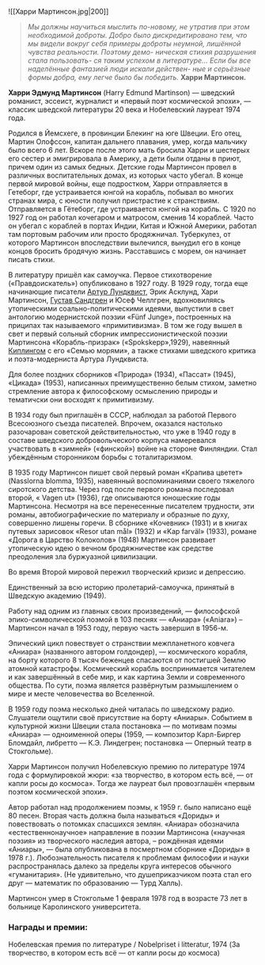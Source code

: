![[Харри Мартинсон.jpg|200]]

> _Мы должны научиться мыслить по-новому, не утратив при этом необходимой доброты. Добро было дискредитировано тем, что мы видели вокруг себя примеры доброты неумной, лишённой чувства реальности. Поэтому демо- ническая стихия разрушения стала пользовать- ся таким успехом в литературе… Если бы все наделённые фантазией люди искали действен- ные и серьёзные формы добра, ему легче было бы победить._ **Харри Мартинсон.**

**Харри Эдмунд Мартинсон** (Harry Edmund Martinson) — шведский романист, эссеист, журналист и «первый поэт космической эпохи», — классик шведской литературы 20 века и Нобелевский лауреат 1974 года.

Родился в Йемсхеге, в провинции Блекинг на юге Швеции. Его отец, Мартин Олофссон, капитан дальнего плавания, умер, когда мальчику было всего 6 лет. Вскоре после этого мать бросила Харри и шестерых его сестер и эмигрировала в Америку, а дети были отданы в приют, причем один из самых бедных. Детские годы Мартинсон провел в различных воспитательных домах, из которых часто убегал. В конце первой мировой войны, еще подростком, Харри отправляется в Гетеборг, где устраивается юнгой на корабль, побывал во многих странах мира, с юности получил пристрастие к странствиям. Отправляется в Гётеборг, где устраивается юнгой на корабль. С 1920 по 1927 год он работал кочегаром и матросом, сменив 14 кораблей. Часто он убегал с кораблей в портах Индии, Китая и Южной Америки, работал там портовым рабочим или просто бродяжничал. Туберкулез, от которого Мартинсон впоследствии вылечился, вынудил его в конце концов бросить бродячую жизнь. Расставшись с морем, он начинает писать стихи.

В литературу пришёл как самоучка. Первое стихотворение («Правдоискатель») опубликовано в 1927 году. В 1929 году, тогда еще начинающие писатели [Артур Лундквист](https://fantlab.ru/autor3299), Эрик Асклунд, Хари Мартинсон, [Густав Сандгрен](https://fantlab.ru/autor9449) и Юсеф Челлгрен, вдохновиляясь утопическими соально-политическими идеями, выпустили в свет антологию модернистской поэзии «Fünf Junge», построенных на приципах так называемого «примитивизма». В том же году вышел в свет и первый сольный сборник импрессионистической поэзии Мартинсона «Корабль-призрак» («Spokskepp»,1929), навеянный [Киплингом](https://fantlab.ru/autor2639) с его «Семью морями», а также стихами шведского критика и поэта-модерниста Артура Лундквиста.

Для более поздних сборников «Природа» (1934), «Пассат» (1945), «Цикада» (1953), написанных преимущественно белым стихом, заметно стремление автора к философскому осмыслению природы и тематичски они восходят к примитивизму.

В 1934 году был приглашён в СССР, наблюдал за работой Первого Всесоюзного съезда писателей. Впрочем, оказался настолько разочарован советской действительностью, что уже в 1940 году в составе шведского добровольческого корпуса намеревался участвовать в «зимней» («финской») войне на стороне Финляндии. Стал убеждённым сторонником борьбы с тоталитаризмом.

В 1935 году Мартинсон пишет свой первый роман «Крапива цветет» (Nasslorna blomma, 1935), навеянный воспоминаниями своего тяжелого сиротского детства. Через год после первого романа последовал второй, « Vagen ut» (1936), где описываются юношеские годы Мартинсона. Несмотря на все перенесенные писателем трудности, эти романы, автобиографические по материалу и образные по духу, совершенно лишены горечи. В сборнике «Кочевник» (1931) и в книгах путевых зарисовок «Resor utan mål» (1932) и «Kap farväl» (1933), романе «Дорога в Царство Колоколов» (1948) Мартинсон развивает утопическую идею о вечном бродяжничестве как средстве преодоления зла буржуазной цивилизации.

Во время Второй мировой пережил творческий кризис и депрессию.

Единственный за всю историю пролетарий-самоучка, принятый в Шведскую академию (1949).

Работу над одним из главных своих произведений, — философской эпико-символической поэмой в 103 песнях — «Аниара» («Aniara») – Мартинсон начал в 1953 году, первую часть завершил в 1956-м.

Эпический цикл повествует о странствии межпланетного ковчега «Аниара» (названного автором голдондер), — космического корабля, на борту которого 8 тысяч беженцев спасаются от постигшей Землю атомной катастрофы. Космический корабль воспринимается читателем и как завершённый в себе мир, и как картина Земли и современного общества. По сути, поэма является развёрнутым размышлением о мире и месте человечества во Вселенной.

В 1959 году поэма несколько дней читалась по шведскому радио. Слушатели ощутили своё присутствие на борту «Аниары». Событием в культурной жизни Швеции стала постановка — по мотивам поэмы «Аниара» — одноименной оперы (1959, — композитор Карл-Биргер Бломдайл, либретто — К.Э. Линдегрен; постановка — Оперный театр в Стокгольме).

Харри Мартинсон получил Нобелевскую премию по литературе 1974 года с формулировкой жюри: «за творчество, в котором есть всё, — от капли росы до космоса». Тогда же лауреат был провозглашён «первым поэтом космической эпохи».

Автор работал над продолжением поэмы, к 1959 г. было написано ещё 80 песен. Вторая часть должна была называться «Дориды» и повествовать о потомках спасшихся землян. «Аниара» обозначила «естественнонаучное» направление в поэзии Мартинсона («научная поэзия» из творческого наследия автора, – рождённая идеями «Аниары», — была опубликована в посмертном сборнике «Дориды» в 1978 г.). Любознательность писателя к проблемам философии и науки распространялась далеко за пределы круга интересов обычного «гуманитария». (Не удивительно, что душеприказчиком поэта стал его друг — математик по образованию — Турд Халль).

Мартинсон умер в Стокгольме 1 февраля 1978 год в возрасте 73 лет в больнице Каролинского университета.

### Награды и премии:

Нобелевская премия по литературе / Nobelpriset i litteratur, 1974 (За творчество, в котором есть всё — от капли росы до космоса)